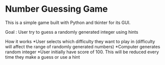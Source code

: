 # Number Guessing Game
This is a simple game built with Python and tkinter for its GUI.

Goal : User try to guess a randomly generated integer using hints

How it works
*User selects which difficulty they want to play in (difficulty will affect the range of randomly generated numbers)
*Computer generates random integer
*User initially have score of 100. This will be reduced every time they make a guess or use a hint

